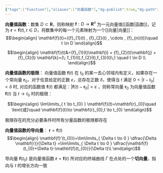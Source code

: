 ```yaml
---
{"tags":["Function"],"aliases":["向量函数"],"dg-publish":true,"dg-path":"A1- 数学/1. 微积分/向量值函数.md","permalink":"/A1- 数学/1. 微积分/向量值函数/","dgPassFrontmatter":true,"noteIcon":"","created":"2024-10-10T18:47:36.000+08:00","updated":"2025-07-01T12:08:51.000+08:00"}
---
```



**向量值函数**：数集 $D \subset \mathbf{R}$，则称映射 $\mathbf{f}: D \to \mathbf{R}^{n}$  为一元向量值[[函数\|函数]]，记为 $\mathbf{r}=\mathbf{f}(t),t \in D$，将数集中的每一个元素映射为一个[[向量\|向量]]：
$$\begin{align}
\mathbf{f}(t)=({f}_{1}(t) , {f}_{2}(t) , \cdots ,  {f}_{n}(t))\quad t \in D
\end{align}$$

$$\begin{align}
\mathbf{f}(t)&={f}_{1}(t)\mathbf{i} + {f}_{2}(t)\mathbf{j}  +  {f}_{3}(t) \mathbf{k}=(\; f_{1}(t),f_{2}(t),f_{3}(t)\;)  \quad t \in D \\
\end{align}$$

**向量值函数的极限**：
向量值函数 $\mathbf{f}(t)$ 在 $t_{0}$ 的某一去心邻域内有定义，如果存在一个常向量 $\mathbf{r}_{0}$，对于任意给定的正数 $\varepsilon$，总存在正数 $\delta$，使得当 $t$ 满足 $0<\left\lvert  t-t_{0} \right\rvert< \delta$ 时, 对应的函数值 $\mathbf{f}(t)$ 都满足：$\left\lvert  \mathbf{f}(t)-\mathbf{r}_{0} \right\rvert<\varepsilon$ ，则称常向量 $\mathbf{r}_{0}$ 为向量值函数 $\mathbf{f}(t)$ 当 $t \to t_{0}$ 时的极限：

$$\begin{align}
\lim\limits_{ t \to t_{0} } \mathbf{f}(t)=\mathbf{r}_{0}\quad  \text{或}\quad \mathbf{f}(t)\to  \mathbf{r}_{0},t \to  t_{0}
\end{align}$$

极限存在的充分必要条件时所有分量函数的极限都存在


**向量值函数的导向量**： $\mathbf{r}=\mathbf{f}(t)$
$$\begin{align}
\mathbf{f}'(t_{0})=\lim\limits_{ \Delta t \to 0 }  \dfrac{\Delta \mathbf{r}}{\Delta t} =\lim\limits_{ \Delta t \to 0 }   \dfrac{\mathbf{f}(t_{0}+\Delta t)-\mathbf{f}(t_{0})}{\Delta t}\\
\end{align}$$

导向量 $\mathbf{f}(t_{0})$ 是向量值函数 $\mathbf{r}=\mathbf{f}(t)$ 所对应的终端曲线 $\Gamma$ 在点处的一个**切向量**，指向与 $t$ 的增长方向一致

